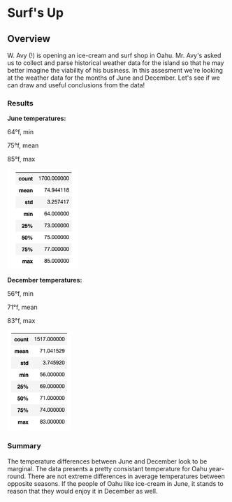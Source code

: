# Surf's Up

## Overview
W. Avy (!) is opening an ice-cream and surf shop in Oahu. Mr. Avy's asked us to collect and parse historical weather data for the island so that he may better imagine the viability of his business. In this assesment we're looking at the weather data for the months of June and December. Let's see if we can draw and useful conclusions from the data!

### Results

**June temperatures:**

64°f, min

75°f, mean

85°f, max

![June](https://github.com/watsonlarry/surfs_up/blob/main/resources/june_data.png)

**December temperatures:**

56°f, min

71°f, mean

83°f, max

![december](https://github.com/watsonlarry/surfs_up/blob/main/resources/december_data.png)

### Summary

The temperature differences between June and December look to be marginal. The data presents a pretty consistant temperature for Oahu year-round. There are not extreme differences in average temperatures between opposite seasons. If the people of Oahu like ice-cream in June, it stands to reason that they would enjoy it in December as well. 

